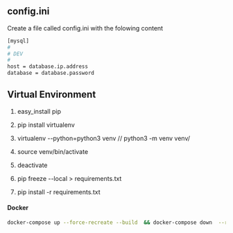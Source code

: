 ## config.ini

Create a file called config.ini with the folowing content

```bash
[mysql]
#
# DEV
#
host = database.ip.address
database = database.password
```

## Virtual Environment

1. easy_install pip
2. pip install virtualenv

3. virtualenv --python=python3 venv // python3 -m venv venv/
4. source venv/bin/activate
5. deactivate

6. pip freeze --local > requirements.txt
7. pip install -r requirements.txt


#### Docker

```bash
docker-compose up --force-recreate --build  && docker-compose down  --remove-orphans
```

